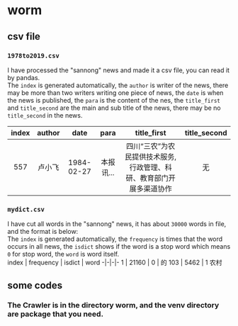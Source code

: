 # worm

## csv file
### `1978to2019.csv`
I have processed the "sannong" news and made it a csv file, you can read it by pandas.  
The `index` is generated automatically, 
the `author` is writer of the news, 
there may be more than two writers writing one piece of news, 
the `date` is when the news is published, 
the `para` is the content of the nes, 
the `title_first` and `title_second` are the main and sub title of the news, 
there may be no `title_second` in the news.   

index | author | date | para | title_first | title_second 
:-: | :-: | :-: | :-: | :-: | :-:
557 | 卢小飞 | 1984-02-27 | 本报讯... | 四川“三农”为农民提供技术服务,行政管理、科研、教育部门开展多渠道协作 | 无 |

### `mydict.csv`
I have cut all words in the "sannong" news, it has about `30000` words in file, and the format is below:  
The `index` is generated automatically,
the `frequency` is times that the word occurs in all news,
the `isdict` shows if the word is a stop word which means `0` for stop word,
the `word` is word itself.  
index | frequency | isdict | word
-|-|-|-
1 | 21160 | 0 | 的 
103 | 5462 | 1 农村  

## some codes
### The Crawler is in the directory worm, and the venv directory are package that you need.
